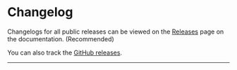 # Changelog

Changelogs for all public releases can be viewed on the [Releases](https://qord.rtfd.io/en/latest/releases.html) page on the documentation. (Recommended)

You can also track the [GitHub releases](https://github.com/nerdguyahmad/qord/releases).

-----